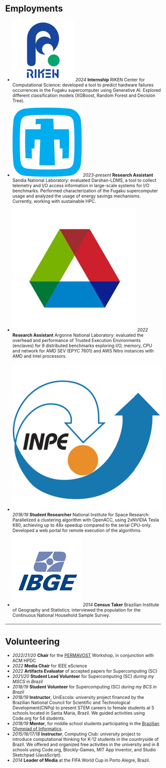 # Employments

- <img class="experience-picture" src="./img/riken_logo.jpeg"> *2024* **Internship** RIKEN Center for Computational Science:
developed a tool to predict hardware failures occurrences in the Fugaku supercomputer using Generative AI. Explored different classification models (XGBoost, Random Forest and Decision Tree).

- <img class="experience-picture" src="./img/snl.png"> *2023-present* **Research Assistant** Sandia National Laboratory: evaluated Darshan-LDMS, a tool to collect telemetry and I/O access information in large-scale systems for I/O benchmarks. Performed characterization of the Fugaku supercomputer usage and analyzed the usage of energy savings mechanisms. Currently, working with sustainable HPC.

- <img class="experience-picture" src="./img/anl.jpg"> *2022* **Research Assistant** Argonne National Laboratory: evaluated the overhead and performance of Trusted Execution Environments (enclaves) for 9 distributed benchmarks exploring I/O, memory, CPU and network for AMD SEV (EPYC 7601) and AWS Nitro instances with AMD and Intel processors.

- <img class="experience-picture" src="./img/inpe.png"> *2018/19* **Student Researcher** National Institute for Space Research: Parallelized a clustering algorithm with OpenACC, using 2xNVIDIA Tesla K80, achieving up to 48x speedup compared to the serial CPU-only. Developed a web portal for remote execution of the algorithms.

- <img class="experience-picture" src="./img/ibge.png"> *2014* **Census Taker** Brazilian Institute of Geography and Statistics: interviewed the population for the Continuous National Household Sample Survey. 

<div style="margin-top: 20px;"></div>

----

# Volunteering

- *2022/21/20* **Chair** for the [PERMAVOST](https://permavost.github.io/2021.html) Workshop, in conjunction with ACM HPDC
- *2022*       **Media Chair** for IEEE eScience 
- *2022*       **Artifacts Evaluator** of accepted papers for Supercomputing (SC)
- *2021/20*    **Student Lead Volunteer** for Supercomputing (SC) *during my MSCS in Brazil*
- *2018/19*    **Student Volunteer** for Supercomputing (SC) *during my BCS in Brazil*
- *2018/19*    **Instructor**, UniEscola: university project financed by the Brazilian National Council for Scientific and Technological Development(CNPq) to present STEM careers to female students at 5 schools located in Santa Maria, Brazil. We guided activities using Code.org for 54 students. 
- *2018/19*    **Mentor**, for middle school students participating in the [Brazilian Olympiad of Informatics](https://olimpiada.ic.unicamp.br).
- *2015/16/17/18* **Instructor**, Computing Club: university project to introduce computational thinking for K-12 students in the countryside of Brazil. We offered and organized free activities in the university and in 8 schools using Code.org, Blockly-Games, MIT App Inventor, and Studio Sketchpad (JavaScript).
- *2014* **Leader of Media** at the FIFA World Cup in Porto Alegre, Brazil.

